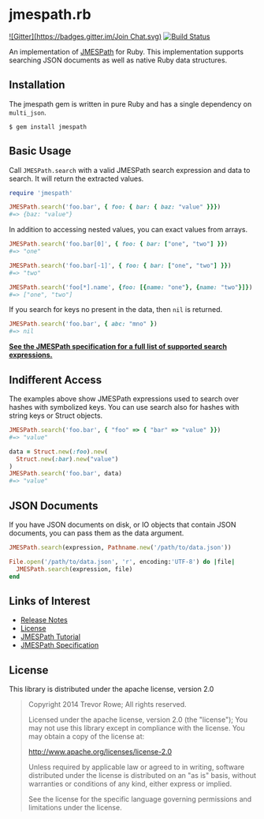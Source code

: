 # jmespath.rb

[![Gitter](https://badges.gitter.im/Join Chat.svg)](https://gitter.im/trevorrowe/jmespath.rb?utm_source=badge&utm_medium=badge&utm_campaign=pr-badge&utm_content=badge) [![Build Status](https://travis-ci.org/trevorrowe/jmespath.rb.png?branch=master)](https://travis-ci.org/trevorrowe/jmespath.rb)

An implementation of [JMESPath](https://github.com/boto/jmespath) for Ruby. This implementation supports searching JSON documents as well as native Ruby data structures.

## Installation

The jmespath gem is written in pure Ruby and has a single dependency on `multi_json`.

```
$ gem install jmespath
```

## Basic Usage

Call `JMESPath.search` with a valid JMESPath search expression and data to search. It will return the extracted values.

```ruby
require 'jmespath'

JMESPath.search('foo.bar', { foo: { bar: { baz: "value" }}})
#=> {baz: "value"}
```

In addition to accessing nested values, you can exact values from arrays.

```ruby
JMESPath.search('foo.bar[0]', { foo: { bar: ["one", "two"] }})
#=> "one"

JMESPath.search('foo.bar[-1]', { foo: { bar: ["one", "two"] }})
#=> "two"

JMESPath.search('foo[*].name', {foo: [{name: "one"}, {name: "two"}]})
#=> ["one", "two"]
```

If you search for keys no present in the data, then `nil` is returned.

```ruby
JMESPath.search('foo.bar', { abc: "mno" })
#=> nil
```

**[See the JMESPath specification for a full list of supported search expressions.](http://jmespath.org/specification.html)**

## Indifferent Access

The examples above show JMESPath expressions used to search over hashes with symbolized keys. You can use search also for hashes with string keys or Struct objects.

```ruby
JMESPath.search('foo.bar', { "foo" => { "bar" => "value" }})
#=> "value"

data = Struct.new(:foo).new(
  Struct.new(:bar).new("value")
)
JMESPath.search('foo.bar', data)
#=> "value"
```

## JSON Documents

If you have JSON documents on disk, or IO objects that contain JSON documents, you can pass them as the data argument.

```ruby
JMESPath.search(expression, Pathname.new('/path/to/data.json'))

File.open('/path/to/data.json', 'r', encoding:'UTF-8') do |file|
  JMESPath.search(expression, file)
end
```

## Links of Interest

* [Release Notes](https://github.com/trevorrowe/jmespath.rb/releases)
* [License](http://www.apache.org/licenses/LICENSE-2.0)
* [JMESPath Tutorial](http://jmespath.org/tutorial.html)
* [JMESPath Specification](http://jmespath.org/specification.html)

## License

This library is distributed under the apache license, version 2.0

> Copyright 2014 Trevor Rowe; All rights reserved.
>
> Licensed under the apache license, version 2.0 (the "license");
> You may not use this library except in compliance with the license.
> You may obtain a copy of the license at:
>
> http://www.apache.org/licenses/license-2.0
>
> Unless required by applicable law or agreed to in writing, software
> distributed under the license is distributed on an "as is" basis,
> without warranties or conditions of any kind, either express or
> implied.
>
> See the license for the specific language governing permissions and
> limitations under the license.

